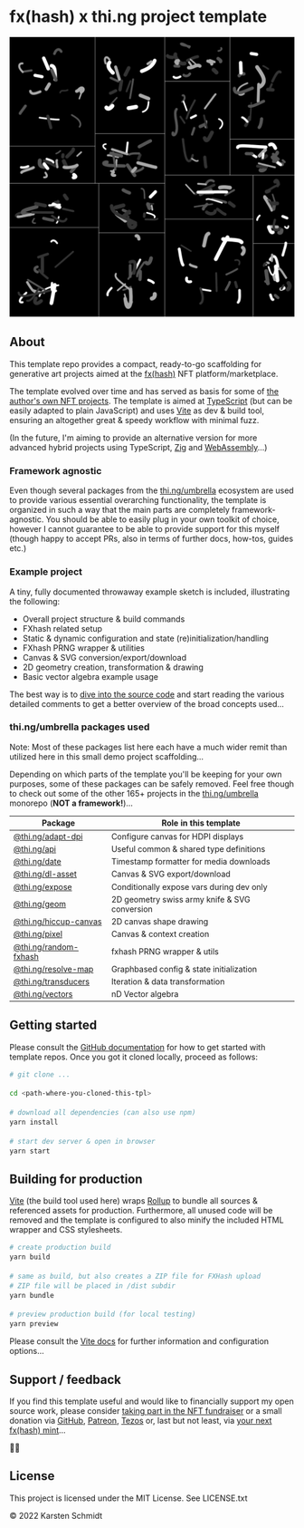 # fx(hash) x thi.ng project template

![example project screenshot](./example.png)

## About

This template repo provides a compact, ready-to-go scaffolding for generative
art projects aimed at the [fx(hash)](https://fxhash.xyz) NFT
platform/marketplace.

The template evolved over time and has served as basis for some of [the author's
own NFT projects](https://www.fxhash.xyz/u/toxi). The template is aimed at
[TypeScript](https://www.typescriptlang.org/) (but can be easily adapted to
plain JavaScript) and uses [Vite](https://vitejs.dev/) as dev & build tool,
ensuring an altogether great & speedy workflow with minimal fuzz.

(In the future, I'm aiming to provide an alternative version for more advanced
hybrid projects using TypeScript, [Zig](https://ziglang.org) and
[WebAssembly](https://webassembly.org/)...)

### Framework agnostic

Even though several packages from the [thi.ng/umbrella](https://thi.ng/umbrella)
ecosystem are used to provide various essential overarching functionality, the
template is organized in such a way that the main parts are completely
framework-agnostic. You should be able to easily plug in your own toolkit of
choice, however I cannot guarantee to be able to provide support for this myself
(though happy to accept PRs, also in terms of further docs, how-tos, guides
etc.)

### Example project

A tiny, fully documented throwaway example sketch is included, illustrating the
following:

- Overall project structure & build commands
- FXhash related setup
- Static & dynamic configuration and state (re)initialization/handling
- FXhash PRNG wrapper & utilities
- Canvas & SVG conversion/export/download
- 2D geometry creation, transformation & drawing
- Basic vector algebra example usage

The best way is to [dive into the source
code](https://github.com/thi-ng/fxhash-tpl/blob/main/src/) and start reading the
various detailed comments to get a better overview of the broad concepts used...

### thi.ng/umbrella packages used

Note: Most of these packages list here each have a much wider remit than
utilized here in this small demo project scaffolding... 

Depending on which parts of the template you'll be keeping for your own
purposes, some of these packages can be safely removed. Feel free though to
check out some of the other 165+ projects in the
[thi.ng/umbrella](https://thi.ng/umbrella) monorepo (**NOT a framework!**)...

| Package                                               | Role in this template                         |
|-------------------------------------------------------|-----------------------------------------------|
| [@thi.ng/adapt-dpi](https://thi.ng/adapt-dpi)         | Configure canvas for HDPI displays            |
| [@thi.ng/api](https://thi.ng/api)                     | Useful common & shared type definitions       |
| [@thi.ng/date](https://thi.ng/date)                   | Timestamp formatter for media downloads       |
| [@thi.ng/dl-asset](https://thi.ng/dl-asset)           | Canvas & SVG export/download                  |
| [@thi.ng/expose](https://thi.ng/expose)               | Conditionally expose vars during dev only     |
| [@thi.ng/geom](https://thi.ng/geom)                   | 2D geometry swiss army knife & SVG conversion |
| [@thi.ng/hiccup-canvas](https://thi.ng/hiccup-canvas) | 2D canvas shape drawing                       |
| [@thi.ng/pixel](https://thi.ng/pixel)                 | Canvas & context creation                     |
| [@thi.ng/random-fxhash](https://thi.ng/random-fxhash) | fxhash PRNG wrapper & utils                   |
| [@thi.ng/resolve-map](https://thi.ng/resolve-map)     | Graphbased config & state initialization      |
| [@thi.ng/transducers](https://thi.ng/transducers)     | Iteration & data transformation               |
| [@thi.ng/vectors](https://thi.ng/vectors)             | nD Vector algebra                             |


## Getting started

Please consult the [GitHub
documentation](https://docs.github.com/en/repositories/creating-and-managing-repositories/creating-a-repository-from-a-template)
for how to get started with template repos. Once you got it cloned locally, proceed as follows:

```bash
# git clone ...

cd <path-where-you-cloned-this-tpl>

# download all dependencies (can also use npm)
yarn install

# start dev server & open in browser
yarn start
```

## Building for production

[Vite](https://vitejs.dev/) (the build tool used here) wraps
[Rollup](https://rollupjs.org/) to bundle all sources & referenced assets for
production. Furthermore, all unused code will be removed and the template is
configured to also minify the included HTML wrapper and CSS stylesheets.

```bash
# create production build
yarn build

# same as build, but also creates a ZIP file for FXHash upload
# ZIP file will be placed in /dist subdir
yarn bundle

# preview production build (for local testing)
yarn preview
```

Please consult the [Vite docs](https://vitejs.dev/guide/) for further
information and configuration options...

## Support / feedback

If you find this template useful and would like to financially support my open
source work, please consider [taking part in the NFT
fundraiser](https://www.fxhash.xyz/generative/16330) or a small donation via
[GitHub](https://github.com/sponsors/postspectacular),
[Patreon](https://www.patreon.com/thing_umbrella),
[Tezos](https://tzkt.io/tz1d4ThofujwwaWvxDQHF7VyJfaeR2ay3jhf) or, last but not
least, via [your next fx(hash)
mint](https://www.fxhash.xyz/doc/artist/pricing-your-project#splitting-the-proceeds)...

🙏😍

## License

This project is licensed under the MIT License. See LICENSE.txt

&copy; 2022 Karsten Schmidt
